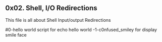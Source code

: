 ## 0x02. Shell, I/O Redirections

This file is all about Shell Input/output Redirections

#0-hello world script for echo hello world
-1-c0nfused_smiley for display smile face

